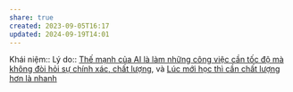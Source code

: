 ```yaml
---
share: true
created: 2023-09-05T16:17
updated: 2024-09-19T14:01
---
```

Khái niệm:: 
Lý do:: [Thế mạnh của AI là làm những công việc cần tốc độ mà không đòi hỏi sự chính xác, chất lượng](../Ti%E1%BB%81m%20n%C4%83ng/Th%E1%BA%BF%20m%E1%BA%A1nh%20c%E1%BB%A7a%20AI%20l%C3%A0%20l%C3%A0m%20nh%E1%BB%AFng%20c%C3%B4ng%20vi%E1%BB%87c%20c%E1%BA%A7n%20t%E1%BB%91c%20%C4%91%E1%BB%99%20m%C3%A0%20kh%C3%B4ng%20%C4%91%C3%B2i%20h%E1%BB%8Fi%20s%E1%BB%B1%20ch%C3%ADnh%20x%C3%A1c,%20ch%E1%BA%A5t%20l%C6%B0%E1%BB%A3ng.md), và [Lúc mới học thì cần chất lượng hơn là nhanh](../../../../Ngh%C4%A9%20v%E1%BB%81%20vi%E1%BB%87c%20ngh%C4%A9/H%E1%BB%8Dc%20t%E1%BA%ADp,%20hi%E1%BB%83u%20bi%E1%BA%BFt/L%C3%BAc%20m%E1%BB%9Bi%20h%E1%BB%8Dc%20th%C3%AC%20c%E1%BA%A7n%20ch%E1%BA%A5t%20l%C6%B0%E1%BB%A3ng%20h%C6%A1n%20l%C3%A0%20nhanh.md) 